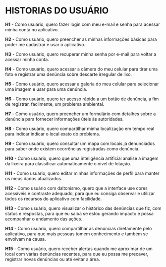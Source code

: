 # HISTORIAS DO USUÁRIO

**H1** - Como usuário, quero fazer login com meu e-mail e senha para acessar minha conta no aplicativo.

**H2** - Como usuário, quero preencher as minhas informações básicas para poder me cadastrar e usar o aplicativo.

**H3** - Como usuário, quero recuperar minha senha por e-mail para voltar a acessar minha conta.

**H4** - Como usuário, quero acessar a câmera do meu celular para tirar uma foto e registrar uma denúncia sobre descarte irregular de lixo.

**H5** - Como usuário, quero acessar a galeria do meu celular para selecionar uma imagem e usar para uma denúncia.

**H6** - Como usuário, quero ter acesso rápido a um botão de denúncia, a fim de registrar, facilmente, um problema ambiental.

**H7** - Como usuário, quero preencher um formulário com detalhes sobre a denúncia para fornecer informações úteis às autoridades.

**H8** - Como usuário, quero compartilhar minha localização em tempo real para indicar indicar o local exato do problema.

**H9** - Como usuário, quero consultar um mapa com locais já denunciados para saber onde existem ocorrências registradas como denúncia.

**H10** - Como usuário, quero que uma inteligência artificial analise a imagem da lixeira para classificar automaticamente o nível de lotação.

**H11** - Como usuário, quero editar minhas informações de perfil para manter os meus dados atualizados.

**H12** - Como usuário com daltonismo, quero que a interface use cores acessíveis e contraste adequado, para que eu consiga observar e utilizar todos os recursos do aplicativo com facilidade.

**H13** - Como usuário, quero visualizar o histórico das denúncias que fiz, com status e respostas, para que eu saiba se estou gerando impacto e possa acompanhar o andamento das ações.

**H14** - Como usuário, quero compartilhar as denúncias diretamente pelo aplicativo, para que mais pessoas tomem conhecimento e também se envolvam na causa.

**H15** - Como usuário, quero receber alertas quando me aproximar de um local com várias denúncias recentes, para que eu possa me precaver, registrar novas denúncias ou até evitar a área.

